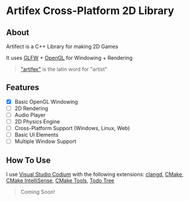 # Artifex Cross-Platform 2D Library

## About
Artifect is a C++ Library for making 2D Games

It uses [GLFW](www.glfw.org) + [OpenGL](www.opengl.org) for Windowing + Rendering

> ["artifex"](https://translate.google.com/?sl=la&tl=en&text=artifex&op=translate) is the latin word for "artist"

## Features
- [x] Basic OpenGL Windowing
- [ ] 2D Rendering
- [ ] Audio Player
- [ ] 2D Physics Engine
- [ ] Cross-Platform Support (Windows, Linux, Web)
- [ ] Basic UI Elements
- [ ] Multiple Window Support

## How To Use

I use [Visual Studio Codium](https://vscodium.com/) with the following extensions: [clangd](https://open-vsx.org/extension/llvm-vs-code-extensions/vscode-clangd), [CMake](https://open-vsx.org/extension/twxs/cmake), [CMake IntelliSense](https://open-vsx.org/extension/KylinIdeTeam/cmake-intellisence), [CMake Tools](https://open-vsx.org/extension/ms-vscode/cmake-tools), [Todo Tree](https://open-vsx.org/vscode/item?itemName=Gruntfuggly.todo-tree)

> Coming Soon!
